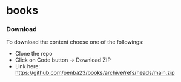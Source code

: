 # books

### Download

To download the content choose one of the followings:
* Clone the repo
* Click on Code button -> Download ZIP
* Link here: https://github.com/penba23/books/archive/refs/heads/main.zip

